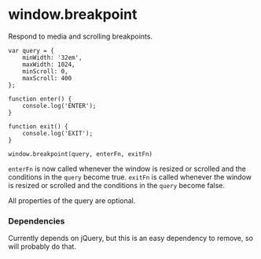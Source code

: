 # window.breakpoint


Respond to media and scrolling breakpoints.

    var query = {
        minWidth: '32em',
        maxWidth: 1024,
        minScroll: 0,
        maxScroll: 400
    };
    
    function enter() {
        console.log('ENTER');
    }
    
    function exit() {
        console.log('EXIT');
    }
    
    window.breakpoint(query, enterFn, exitFn)

<code>enterFn</code> is now called whenever the window is resized or scrolled and the conditions in the <code>query</code> become true.
<code>exitFn</code> is called whenever the window is resized or scrolled and the conditions in the <code>query</code> become false.

All properties of the query are optional.


### Dependencies

Currently depends on jQuery, but this is an easy dependency to remove, so will probably do that.
